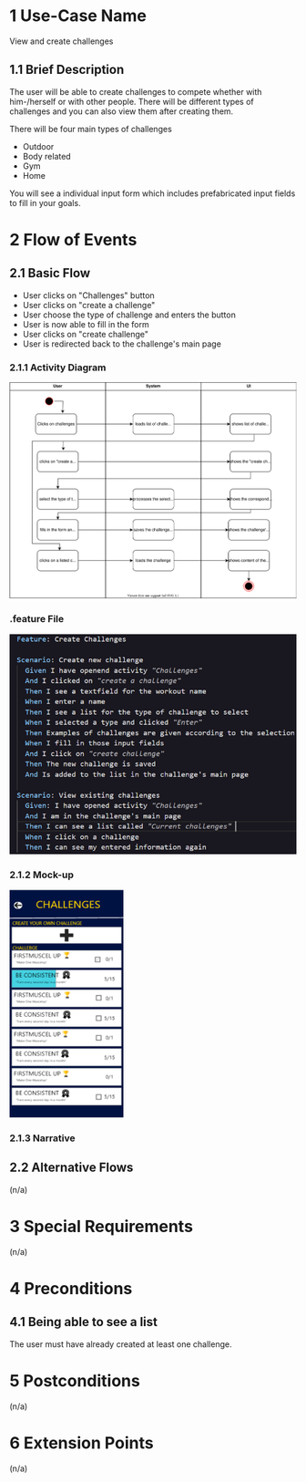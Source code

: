 # 1 Use-Case Name
View and create challenges

## 1.1 Brief Description
The user will be able to create challenges to compete whether with him-/herself or with other people. There will be different types of challenges and you can also view them after creating them. 

There will be four main types of challenges
- Outdoor
- Body related
- Gym
- Home

You will see a individual input form which includes prefabricated input fields to fill in your goals.

# 2 Flow of Events
## 2.1 Basic Flow
- User clicks on "Challenges" button
- User clicks on "create a challenge"
- User choose the type of challenge and enters the button
- User is now able to fill in the form
- User clicks on "create challenge"
- User is redirected back to the challenge's main page

### 2.1.1 Activity Diagram
![Challenge Diagram](./challenge.svg)

### .feature File
<img src="https://github.com/DHBW-TrainingApp/Blog/blob/main/docs/UCs/challenge.png"  width="" height="" />


### 2.1.2 Mock-up
<img src="https://github.com/DHBW-TrainingApp/Blog/blob/main/bilder/MockupChallenges.PNG" width="200" height="400" />


### 2.1.3 Narrative


## 2.2 Alternative Flows
(n/a)

# 3 Special Requirements
(n/a)

# 4 Preconditions
## 4.1 Being able to see a list
The user must have already created at least one challenge. 

# 5 Postconditions
(n/a)
 
# 6 Extension Points
(n/a)
